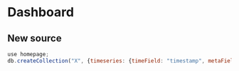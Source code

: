 # Dashboard
## New source
```js
use homepage;
db.createCollection("X", {timeseries: {timeField: "timestamp", metaField: "metadata", granularity: "seconds"}})
```
